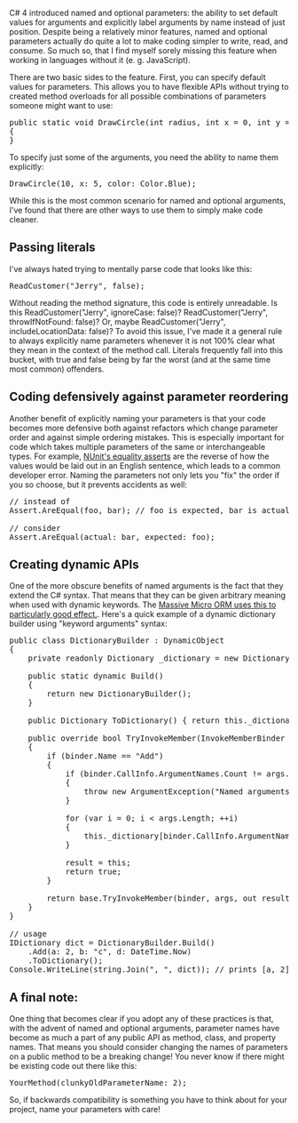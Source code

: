 C# 4 introduced named and optional parameters: the ability to set default values for arguments and explicitly label arguments by name instead of just position. Despite being a relatively minor features, named and optional parameters actually do quite a lot to make coding simpler to write, read, and consume. So much so, that I find myself sorely missing this feature when working in languages without it (e. g. JavaScript).

<!--more-->

There are two basic sides to the feature. First, you can specify default values for parameters. This allows you to have flexible APIs without trying to created method overloads for all possible combinations of parameters someone might want to use:

<pre>
public static void DrawCircle(int radius, int x = 0, int y = 0, bool filled = true, Color? color = null)
{
}
</pre>

To specify just some of the arguments, you need the ability to name them explicitly:

<pre>
DrawCircle(10, x: 5, color: Color.Blue);
</pre>

While this is the most common scenario for named and optional arguments, I've found that there are other ways to use them to simply make code cleaner.

<h2 id="literals">Passing literals</h2>

I've always hated trying to mentally parse code that looks like this:

<pre>
ReadCustomer("Jerry", false);
</pre>

Without reading the method signature, this code is entirely unreadable. Is this ReadCustomer("Jerry", ignoreCase: false)? ReadCustomer("Jerry", throwIfNotFound: false)? Or, maybe ReadCustomer("Jerry", includeLocationData: false)? To avoid this issue, I've made it a general rule to always explicitly name parameters whenever it is not 100% clear what they mean in the context of the method call. Literals frequently fall into this bucket, with true and false being by far the worst (and at the same time most common) offenders.

<h2 id="defense">Coding defensively against parameter reordering</h2>
Another benefit of explicitly naming your parameters is that your code becomes more defensive both against refactors which change parameter order and against simple ordering mistakes. This is especially important for code which takes multiple parameters of the same or interchangeable types. For example, <a href="http://www.nunit.org/index.php?p=equalityAsserts&r=2.2.7">NUnit's equality asserts</a> are the reverse of how the values would be laid out in an English sentence, which leads to a common developer error. Naming the parameters not only lets you "fix" the order if you so choose, but it prevents accidents as well:

<pre>
// instead of 
Assert.AreEqual(foo, bar); // foo is expected, bar is actual

// consider
Assert.AreEqual(actual: bar, expected: foo);
</pre>

<h2 id="nullability>Highlighting parameter nullability</h2>
One of the most frustrating aspects of C# is that there is no great way to enforce or communicate when reference types might be null outside of runtime checks. That said, I've found that providing a null default can be a good way to indicate this, even if you don't expect callers to take advantage of the default argument very often. For example:

<pre>
// unclear whether null is OK
public Parser(ParserOptions options) { }

// very clear
public Parser(ParserOptions options = null) { }
</pre>

<h2 id="dynamic">Creating dynamic APIs</h2>

One of the more obscure benefits of named arguments is the fact that they extend the C# syntax. That means that they can be given arbitrary meaning when used with dynamic keywords. The <a href="https://github.com/robconery/massive#named-argument-query-syntax">Massive Micro ORM uses this to particularly good effect.</a>. Here's a quick example of a dynamic dictionary builder using "keyword arguments" syntax:

<pre>
public class DictionaryBuilder : DynamicObject
{
	private readonly Dictionary<string, object> _dictionary = new Dictionary<string, object>();

	public static dynamic Build()
	{
		return new DictionaryBuilder();
	}

	public Dictionary<string, object> ToDictionary() { return this._dictionary; }

	public override bool TryInvokeMember(InvokeMemberBinder binder, object[] args, out object result)
	{
		if (binder.Name == "Add")
		{
			if (binder.CallInfo.ArgumentNames.Count != args.Length)
			{
				throw new ArgumentException("Named arguments must be used!");
			}

			for (var i = 0; i < args.Length; ++i)
			{
				this._dictionary[binder.CallInfo.ArgumentNames[i]] = args[i];
			}

			result = this;
			return true;
		}

		return base.TryInvokeMember(binder, args, out result);
	}
}

// usage
IDictionary<string, object> dict = DictionaryBuilder.Build()
	.Add(a: 2, b: "c", d: DateTime.Now)
	.ToDictionary();
Console.WriteLine(string.Join(", ", dict)); // prints [a, 2], [b, c], ...
</pre>

<h2 id="compatibility">A final note:</h2>
One thing that becomes clear if you adopt any of these practices is that, with the advent of named and optional arguments, parameter names have become as much a part of any public API as method, class, and property names. That means you should consider changing the names of parameters on a public method to be a breaking change! You never know if there might be existing code out there like this:

<pre>
YourMethod(clunkyOldParameterName: 2);
</pre>

So, if backwards compatibility is something you have to think about for your project, name your parameters with care!